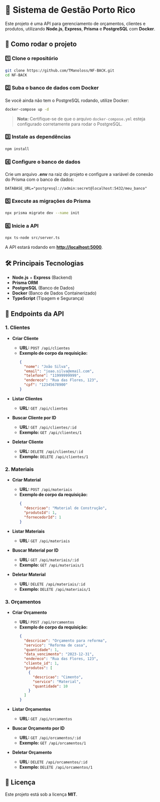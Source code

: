 
# 📌 Sistema de Gestão Porto Rico

Este projeto é uma API para gerenciamento de orçamentos, clientes e produtos, utilizando **Node.js**, **Express**, **Prisma** e **PostgreSQL** com **Docker**.

## 🚀 Como rodar o projeto

### 1️⃣ **Clone o repositório**

```bash
git clone https://github.com/TManoloss/NF-BACK.git
cd NF-BACK
```

### 2️⃣ **Suba o banco de dados com Docker**

Se você ainda não tem o PostgreSQL rodando, utilize Docker:

```bash
docker-compose up -d
```

> **Nota:** Certifique-se de que o arquivo `docker-compose.yml` esteja configurado corretamente para rodar o PostgreSQL.

### 3️⃣ **Instale as dependências**

```bash
npm install
```

### 4️⃣ **Configure o banco de dados**

Crie um arquivo **.env** na raiz do projeto e configure a variável de conexão do Prisma com o banco de dados:

```env
DATABASE_URL="postgresql://admin:secret@localhost:5432/meu_banco"
```

### 5️⃣ **Execute as migrações do Prisma**

```bash
npx prisma migrate dev --name init
```

### 6️⃣ **Inicie a API**

```bash
npx ts-node src/server.ts
```

A API estará rodando em **[http://localhost:5000](http://localhost:5000)**.

## 🛠 **Principais Tecnologias**

- **Node.js** + **Express** (Backend)
- **Prisma ORM**
- **PostgreSQL** (Banco de Dados)
- **Docker** (Banco de Dados Containerizado)
- **TypeScript** (Tipagem e Segurança)

## 📜 **Endpoints da API**

### 1. **Clientes**

- **Criar Cliente**
  - **URL:** `POST /api/clientes`
  - **Exemplo de corpo da requisição:**
    ```json
    {
      "nome": "João Silva",
      "email": "joao.silva@email.com",
      "telefone": "11999999999",
      "endereco": "Rua das Flores, 123",
      "cpf": "12345678900"
    }
    ```

- **Listar Clientes**
  - **URL:** `GET /api/clientes`

- **Buscar Cliente por ID**
  - **URL:** `GET /api/clientes/:id`
  - **Exemplo:** `GET /api/clientes/1`

- **Deletar Cliente**
  - **URL:** `DELETE /api/clientes/:id`
  - **Exemplo:** `DELETE /api/clientes/1`

### 2. **Materiais**

- **Criar Material**
  - **URL:** `POST /api/materiais`
  - **Exemplo de corpo da requisição:**
    ```json
    {
      "descricao": "Material de Construção",
      "produtoId": 1,
      "fornecedorId": 1
    }
    ```

- **Listar Materiais**
  - **URL:** `GET /api/materiais`

- **Buscar Material por ID**
  - **URL:** `GET /api/materiais/:id`
  - **Exemplo:** `GET /api/materiais/1`

- **Deletar Material**
  - **URL:** `DELETE /api/materiais/:id`
  - **Exemplo:** `DELETE /api/materiais/1`

### 3. **Orçamentos**

- **Criar Orçamento**
  - **URL:** `POST /api/orcamentos`
  - **Exemplo de corpo da requisição:**
    ```json
    {
      "descricao": "Orçamento para reforma",
      "servico": "Reforma de casa",
      "quantidade": 1,
      "data_vencimento": "2023-12-31",
      "endereco": "Rua das Flores, 123",
      "cliente_id": 1,
      "produtos": [
        {
          "descricao": "Cimento",
          "servico": "Material",
          "quantidade": 10
        }
      ]
    }
    ```

- **Listar Orçamentos**
  - **URL:** `GET /api/orcamentos`

- **Buscar Orçamento por ID**
  - **URL:** `GET /api/orcamentos/:id`
  - **Exemplo:** `GET /api/orcamentos/1`

- **Deletar Orçamento**
  - **URL:** `DELETE /api/orcamentos/:id`
  - **Exemplo:** `DELETE /api/orcamentos/1`

## 📄 **Licença**

Este projeto está sob a licença **MIT**.

